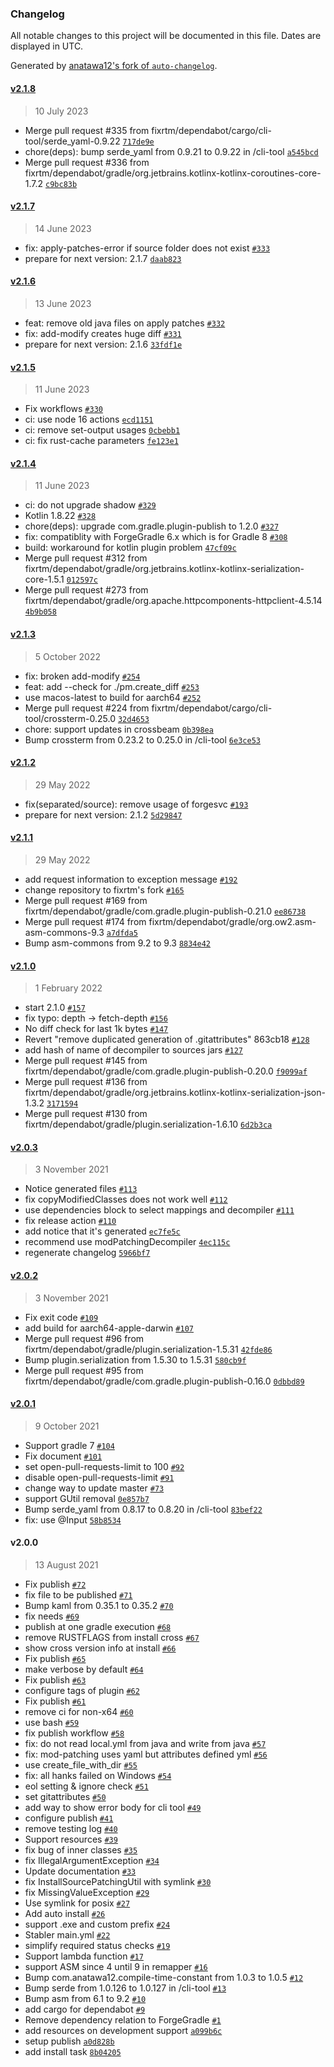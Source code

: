### Changelog

All notable changes to this project will be documented in this file. Dates are displayed in UTC.

Generated by [anatawa12's fork of `auto-changelog`](https://github.com/anatawa12/auto-changelog).

#### [v2.1.8](https://github.com/fixrtm/mod-patching/compare/v2.1.7...v2.1.8)

> 10 July 2023

- Merge pull request #335 from fixrtm/dependabot/cargo/cli-tool/serde_yaml-0.9.22 [`717de9e`](https://github.com/fixrtm/mod-patching/commit/717de9e84d4120bc0162e3a2b17c9013b2c01ef1)
- chore(deps): bump serde_yaml from 0.9.21 to 0.9.22 in /cli-tool [`a545bcd`](https://github.com/fixrtm/mod-patching/commit/a545bcdc7acbaa1de6fb504bf9106b348d6c8d24)
- Merge pull request #336 from fixrtm/dependabot/gradle/org.jetbrains.kotlinx-kotlinx-coroutines-core-1.7.2 [`c9bc83b`](https://github.com/fixrtm/mod-patching/commit/c9bc83beb6dd423e61d5a3a0162c9b6bd8f6e81c)

#### [v2.1.7](https://github.com/fixrtm/mod-patching/compare/v2.1.6...v2.1.7)

> 14 June 2023

- fix: apply-patches-error if source folder does not exist [`#333`](https://github.com/fixrtm/mod-patching/pull/333)
- prepare for next version: 2.1.7 [`daab823`](https://github.com/fixrtm/mod-patching/commit/daab823e00162ae7eb0e5c4ca1cd1960de8b3504)

#### [v2.1.6](https://github.com/fixrtm/mod-patching/compare/v2.1.5...v2.1.6)

> 13 June 2023

- feat: remove old java files on apply patches [`#332`](https://github.com/fixrtm/mod-patching/pull/332)
- fix: add-modify creates huge diff [`#331`](https://github.com/fixrtm/mod-patching/pull/331)
- prepare for next version: 2.1.6 [`33fdf1e`](https://github.com/fixrtm/mod-patching/commit/33fdf1e0dd9c42639b482e36e7f1f327b46fa604)

#### [v2.1.5](https://github.com/fixrtm/mod-patching/compare/v2.1.4...v2.1.5)

> 11 June 2023

- Fix workflows [`#330`](https://github.com/fixrtm/mod-patching/pull/330)
- ci: use node 16 actions [`ecd1151`](https://github.com/fixrtm/mod-patching/commit/ecd115152c1d76b05d79a41044300d5249c918fd)
- ci: remove set-output usages [`0cbebb1`](https://github.com/fixrtm/mod-patching/commit/0cbebb1140b824adc0ab653fece9964d5c6c49f1)
- ci: fix rust-cache parameters [`fe123e1`](https://github.com/fixrtm/mod-patching/commit/fe123e132be644903bc763d7eee01d1aa78f317b)

#### [v2.1.4](https://github.com/fixrtm/mod-patching/compare/v2.1.3...v2.1.4)

> 11 June 2023

- ci: do not upgrade shadow [`#329`](https://github.com/fixrtm/mod-patching/pull/329)
- Kotlin 1.8.22 [`#328`](https://github.com/fixrtm/mod-patching/pull/328)
- chore(deps): upgrade com.gradle.plugin-publish to 1.2.0 [`#327`](https://github.com/fixrtm/mod-patching/pull/327)
- fix: compatiblity with ForgeGradle 6.x which is for Gradle 8 [`#308`](https://github.com/fixrtm/mod-patching/pull/308)
- build: workaround for kotlin plugin problem [`47cf09c`](https://github.com/fixrtm/mod-patching/commit/47cf09c0557dc3f9edd1253fe931cd8aa62e93ee)
- Merge pull request #312 from fixrtm/dependabot/gradle/org.jetbrains.kotlinx-kotlinx-serialization-core-1.5.1 [`012597c`](https://github.com/fixrtm/mod-patching/commit/012597cc83c6bb1f6030d327fdf925f05809fae4)
- Merge pull request #273 from fixrtm/dependabot/gradle/org.apache.httpcomponents-httpclient-4.5.14 [`4b9b058`](https://github.com/fixrtm/mod-patching/commit/4b9b0586b382d65be9d44fdf83c18d7142c31aca)

#### [v2.1.3](https://github.com/fixrtm/mod-patching/compare/v2.1.2...v2.1.3)

> 5 October 2022

- fix: broken add-modify [`#254`](https://github.com/fixrtm/mod-patching/pull/254)
- feat: add --check for ./pm.create_diff [`#253`](https://github.com/fixrtm/mod-patching/pull/253)
- use macos-latest to build for aarch64 [`#252`](https://github.com/fixrtm/mod-patching/pull/252)
- Merge pull request #224 from fixrtm/dependabot/cargo/cli-tool/crossterm-0.25.0 [`32d4653`](https://github.com/fixrtm/mod-patching/commit/32d46539c0e14711154cc095c69ebf709e48b485)
- chore: support updates in crossbeam [`0b398ea`](https://github.com/fixrtm/mod-patching/commit/0b398ea695841507c3ece9b41ef05838ed8eee8d)
- Bump crossterm from 0.23.2 to 0.25.0 in /cli-tool [`6e3ce53`](https://github.com/fixrtm/mod-patching/commit/6e3ce53922cff8aa5431b94acc8f62e7b8f8c23a)

#### [v2.1.2](https://github.com/fixrtm/mod-patching/compare/v2.1.1...v2.1.2)

> 29 May 2022

- fix(separated/source): remove usage of forgesvc [`#193`](https://github.com/fixrtm/mod-patching/pull/193)
- prepare for next version: 2.1.2 [`5d29847`](https://github.com/fixrtm/mod-patching/commit/5d29847182c1b3aa1423b83c9bc83f703d75b9f5)

#### [v2.1.1](https://github.com/fixrtm/mod-patching/compare/v2.1.0...v2.1.1)

> 29 May 2022

- add request information to exception message [`#192`](https://github.com/fixrtm/mod-patching/pull/192)
- change repository to fixrtm's fork [`#165`](https://github.com/fixrtm/mod-patching/pull/165)
- Merge pull request #169 from fixrtm/dependabot/gradle/com.gradle.plugin-publish-0.21.0 [`ee86738`](https://github.com/fixrtm/mod-patching/commit/ee8673835f6c4a681532eed2014da0ab1ed8ebb9)
- Merge pull request #174 from fixrtm/dependabot/gradle/org.ow2.asm-asm-commons-9.3 [`a7dfda5`](https://github.com/fixrtm/mod-patching/commit/a7dfda588171ba2cdbcd499fbe2f72d7c6cd3b18)
- Bump asm-commons from 9.2 to 9.3 [`8834e42`](https://github.com/fixrtm/mod-patching/commit/8834e42cfb3ae5156334017034e9d716fedd3e69)

#### [v2.1.0](https://github.com/fixrtm/mod-patching/compare/v2.0.3...v2.1.0)

> 1 February 2022

- start 2.1.0 [`#157`](https://github.com/fixrtm/mod-patching/pull/157)
- fix typo: depth -&gt; fetch-depth [`#156`](https://github.com/fixrtm/mod-patching/pull/156)
- No diff check for last 1k bytes [`#147`](https://github.com/fixrtm/mod-patching/pull/147)
- Revert "remove duplicated generation of .gitattributes" 863cb18 [`#128`](https://github.com/fixrtm/mod-patching/pull/128)
- add hash of name of decompiler to sources jars [`#127`](https://github.com/fixrtm/mod-patching/pull/127)
- Merge pull request #145 from fixrtm/dependabot/gradle/com.gradle.plugin-publish-0.20.0 [`f9099af`](https://github.com/fixrtm/mod-patching/commit/f9099afc59680db9ee4e2bda21c25c65c9110fcb)
- Merge pull request #136 from fixrtm/dependabot/gradle/org.jetbrains.kotlinx-kotlinx-serialization-json-1.3.2 [`3171594`](https://github.com/fixrtm/mod-patching/commit/317159418969cdb7f6fd9d76b87698069229a535)
- Merge pull request #130 from fixrtm/dependabot/gradle/plugin.serialization-1.6.10 [`6d2b3ca`](https://github.com/fixrtm/mod-patching/commit/6d2b3cade70cd74870ec958be571a00f1c0f63e2)

#### [v2.0.3](https://github.com/fixrtm/mod-patching/compare/v2.0.2...v2.0.3)

> 3 November 2021

- Notice generated files [`#113`](https://github.com/fixrtm/mod-patching/pull/113)
- fix copyModifiedClasses does not work well [`#112`](https://github.com/fixrtm/mod-patching/pull/112)
- use dependencies block to select mappings and decompiler [`#111`](https://github.com/fixrtm/mod-patching/pull/111)
- fix release action [`#110`](https://github.com/fixrtm/mod-patching/pull/110)
- add notice that it's generated [`ec7fe5c`](https://github.com/fixrtm/mod-patching/commit/ec7fe5c9f74ff236c14320905fb7cf2851e43940)
- recommend use modPatchingDecompiler [`4ec115c`](https://github.com/fixrtm/mod-patching/commit/4ec115c813b33309ee261a710f784673c9781eaf)
- regenerate changelog [`5966bf7`](https://github.com/fixrtm/mod-patching/commit/5966bf715b8f960ce0ef53fe1688f0790b0a3b32)

#### [v2.0.2](https://github.com/fixrtm/mod-patching/compare/v2.0.1...v2.0.2)

> 3 November 2021

- Fix exit code [`#109`](https://github.com/fixrtm/mod-patching/pull/109)
- add build for aarch64-apple-darwin [`#107`](https://github.com/fixrtm/mod-patching/pull/107)
- Merge pull request #96 from fixrtm/dependabot/gradle/plugin.serialization-1.5.31 [`42fde86`](https://github.com/fixrtm/mod-patching/commit/42fde86a5ca83afa988c27ec85993f83527e6d16)
- Bump plugin.serialization from 1.5.30 to 1.5.31 [`580cb9f`](https://github.com/fixrtm/mod-patching/commit/580cb9f182324580e5ddb07bce4f689b49490026)
- Merge pull request #95 from fixrtm/dependabot/gradle/com.gradle.plugin-publish-0.16.0 [`0dbbd89`](https://github.com/fixrtm/mod-patching/commit/0dbbd8979c5fed5d41e03c8b10dfc72c86936f42)

#### [v2.0.1](https://github.com/fixrtm/mod-patching/compare/v2.0.0...v2.0.1)

> 9 October 2021

- Support gradle 7 [`#104`](https://github.com/fixrtm/mod-patching/pull/104)
- Fix document [`#101`](https://github.com/fixrtm/mod-patching/pull/101)
- set open-pull-requests-limit to 100 [`#92`](https://github.com/fixrtm/mod-patching/pull/92)
- disable open-pull-requests-limit [`#91`](https://github.com/fixrtm/mod-patching/pull/91)
- change way to update master [`#73`](https://github.com/fixrtm/mod-patching/pull/73)
- support GUtil removal [`0e857b7`](https://github.com/fixrtm/mod-patching/commit/0e857b7efb4463b447b774d0bc39d87c137f2426)
- Bump serde_yaml from 0.8.17 to 0.8.20 in /cli-tool [`83bef22`](https://github.com/fixrtm/mod-patching/commit/83bef22ff3c89ae0160a3471d5af06156d6e7ab6)
- fix: use @Input [`58b8534`](https://github.com/fixrtm/mod-patching/commit/58b853428d42d75496f0cc41e5ff67dca8937f4f)

#### v2.0.0

> 13 August 2021

- Fix publish [`#72`](https://github.com/fixrtm/mod-patching/pull/72)
- fix file to be published [`#71`](https://github.com/fixrtm/mod-patching/pull/71)
- Bump kaml from 0.35.1 to 0.35.2 [`#70`](https://github.com/fixrtm/mod-patching/pull/70)
- fix needs [`#69`](https://github.com/fixrtm/mod-patching/pull/69)
- publish at one gradle execution [`#68`](https://github.com/fixrtm/mod-patching/pull/68)
- remove RUSTFLAGS from install cross [`#67`](https://github.com/fixrtm/mod-patching/pull/67)
- show cross version info at install [`#66`](https://github.com/fixrtm/mod-patching/pull/66)
- Fix publish [`#65`](https://github.com/fixrtm/mod-patching/pull/65)
- make verbose by default [`#64`](https://github.com/fixrtm/mod-patching/pull/64)
- Fix publish [`#63`](https://github.com/fixrtm/mod-patching/pull/63)
- configure tags of plugin [`#62`](https://github.com/fixrtm/mod-patching/pull/62)
- Fix publish [`#61`](https://github.com/fixrtm/mod-patching/pull/61)
- remove ci for non-x64 [`#60`](https://github.com/fixrtm/mod-patching/pull/60)
- use bash [`#59`](https://github.com/fixrtm/mod-patching/pull/59)
- fix publish workflow [`#58`](https://github.com/fixrtm/mod-patching/pull/58)
- fix: do not read local.yml from java and write from java [`#57`](https://github.com/fixrtm/mod-patching/pull/57)
- fix: mod-patching uses yaml but attributes defined yml [`#56`](https://github.com/fixrtm/mod-patching/pull/56)
- use create_file_with_dir [`#55`](https://github.com/fixrtm/mod-patching/pull/55)
- fix: all hanks failed on Windows [`#54`](https://github.com/fixrtm/mod-patching/pull/54)
- eol setting & ignore check [`#51`](https://github.com/fixrtm/mod-patching/pull/51)
- set gitattributes [`#50`](https://github.com/fixrtm/mod-patching/pull/50)
- add way to show error body for cli tool [`#49`](https://github.com/fixrtm/mod-patching/pull/49)
- configure publish [`#41`](https://github.com/fixrtm/mod-patching/pull/41)
- remove testing log [`#40`](https://github.com/fixrtm/mod-patching/pull/40)
- Support resources [`#39`](https://github.com/fixrtm/mod-patching/pull/39)
- fix bug of inner classes [`#35`](https://github.com/fixrtm/mod-patching/pull/35)
- fix IllegalArgumentException [`#34`](https://github.com/fixrtm/mod-patching/pull/34)
- Update documentation [`#33`](https://github.com/fixrtm/mod-patching/pull/33)
- fix InstallSourcePatchingUtil with symlink [`#30`](https://github.com/fixrtm/mod-patching/pull/30)
- fix MissingValueException [`#29`](https://github.com/fixrtm/mod-patching/pull/29)
- Use symlink for posix [`#27`](https://github.com/fixrtm/mod-patching/pull/27)
- Add auto install [`#26`](https://github.com/fixrtm/mod-patching/pull/26)
- support .exe and custom prefix [`#24`](https://github.com/fixrtm/mod-patching/pull/24)
- Stabler main.yml [`#22`](https://github.com/fixrtm/mod-patching/pull/22)
- simplify required status checks [`#19`](https://github.com/fixrtm/mod-patching/pull/19)
- Support lambda function [`#17`](https://github.com/fixrtm/mod-patching/pull/17)
- support ASM since 4 until 9 in remapper [`#16`](https://github.com/fixrtm/mod-patching/pull/16)
- Bump com.anatawa12.compile-time-constant from 1.0.3 to 1.0.5 [`#12`](https://github.com/fixrtm/mod-patching/pull/12)
- Bump serde from 1.0.126 to 1.0.127 in /cli-tool [`#13`](https://github.com/fixrtm/mod-patching/pull/13)
- Bump asm from 6.1 to 9.2 [`#10`](https://github.com/fixrtm/mod-patching/pull/10)
- add cargo for dependabot [`#9`](https://github.com/fixrtm/mod-patching/pull/9)
- Remove dependency relation to ForgeGradle [`#1`](https://github.com/fixrtm/mod-patching/pull/1)
- add resources on development support [`a099b6c`](https://github.com/fixrtm/mod-patching/commit/a099b6c76faa1e12a3680b6ef73c9c8fee1957ab)
- setup publish [`a0d828b`](https://github.com/fixrtm/mod-patching/commit/a0d828b26b06de8b789d92679839025dad23c08f)
- add install task [`8b04205`](https://github.com/fixrtm/mod-patching/commit/8b042059d9abbc53c39e22bfd042667b612853f4)
